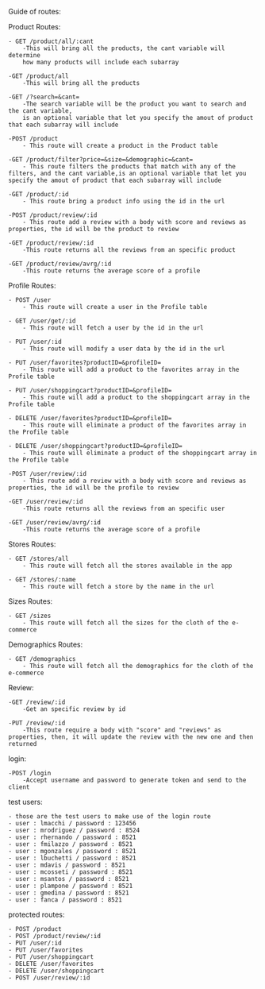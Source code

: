 Guide of routes:

Product Routes:

    - GET /product/all/:cant
        -This will bring all the products, the cant variable will determine
        how many products will include each subarray

    -GET /product/all
        -This will bring all the products

    -GET /?search=&cant=
        -The search variable will be the product you want to search and the cant variable,
        is an optional variable that let you specify the amout of product that each subarray will include

    -POST /product
        - This route will create a product in the Product table

    -GET /product/filter?price=&size=&demographic=&cant=
        - This route filters the products that match with any of the filters, and the cant variable,is an optional variable that let you specify the amout of product that each subarray will include

    -GET /product/:id
        - This route bring a product info using the id in the url
    
    -POST /product/review/:id
        - This route add a review with a body with score and reviews as properties, the id will be the product to review

    -GET /product/review/:id
        -This route returns all the reviews from an specific product

    -GET /product/review/avrg/:id
        -This route returns the average score of a profile

        
Profile Routes:

    - POST /user
        - This route will create a user in the Profile table

    - GET /user/get/:id
        - This route will fetch a user by the id in the url

    - PUT /user/:id
        - This route will modify a user data by the id in the url

    - PUT /user/favorites?productID=&profileID=
        - This route will add a product to the favorites array in the Profile table

    - PUT /user/shoppingcart?productID=&profileID=
        - This route will add a product to the shoppingcart array in the Profile table

    - DELETE /user/favorites?productID=&profileID=
        - This route will eliminate a product of the favorites array in the Profile table

    - DELETE /user/shoppingcart?productID=&profileID=
        - This route will eliminate a product of the shoppingcart array in the Profile table

    -POST /user/review/:id
        - This route add a review with a body with score and reviews as properties, the id will be the profile to review

    -GET /user/review/:id
        -This route returns all the reviews from an specific user
    
    -GET /user/review/avrg/:id
        -This route returns the average score of a profile

Stores Routes:

    - GET /stores/all
        - This route will fetch all the stores available in the app

    - GET /stores/:name
        - This route will fetch a store by the name in the url

Sizes Routes:

    - GET /sizes
        - This route will fetch all the sizes for the cloth of the e-commerce

Demographics Routes:

    - GET /demographics
        - This route will fetch all the demographics for the cloth of the e-commerce

Review:
    
    -GET /review/:id
        -Get an specific review by id
        
    -PUT /review/:id
        -This route require a body with "score" and "reviews" as properties, then, it will update the review with the new one and then returned

login:

    -POST /login
        -Accept username and password to generate token and send to the client

test users:
    
    - those are the test users to make use of the login route
    - user : lmacchi / password : 123456
    - user : mrodriguez / password : 8524
    - user : rhernando / password : 8521
    - user : fmilazzo / password : 8521
    - user : mgonzales / password : 8521
    - user : lbuchetti / password : 8521
    - user : mdavis / password : 8521
    - user : mcosseti / password : 8521
    - user : msantos / password : 8521
    - user : plampone / password : 8521
    - user : gmedina / password : 8521
    - user : fanca / password : 8521

protected routes:

    - POST /product
    - POST /product/review/:id
    - PUT /user/:id
    - PUT /user/favorites
    - PUT /user/shoppingcart
    - DELETE /user/favorites
    - DELETE /user/shoppingcart
    - POST /user/review/:id